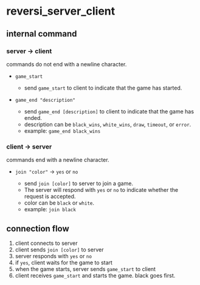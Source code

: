 # reversi_server_client

## internal command

### server -> client

commands do not end with a newline character.

- `game_start`
    - send `game_start` to client to indicate that the game has started.

- `game_end "description"`
    - send `game_end [description]` to client to indicate that the game has ended.
    - description can be `black_wins`, `white_wins`, `draw`, `timeout`, or `error`.
    - example: `game_end black_wins`


### client -> server

commands end with a newline character.

- `join "color"` -> `yes` or `no`

    - send `join [color]` to server to join a game.
    - The server will respond with `yes` or `no` to indicate whether the request is accepted.
    - color can be `black` or `white`.
    - example: `join black`
        
## connection flow

1. client connects to server
1. client sends `join [color]` to server
1. server responds with `yes` or `no`
1. if `yes`, client waits for the game to start
1. when the game starts, server sends `game_start` to client
1. client receives `game_start` and starts the game. black goes first.
